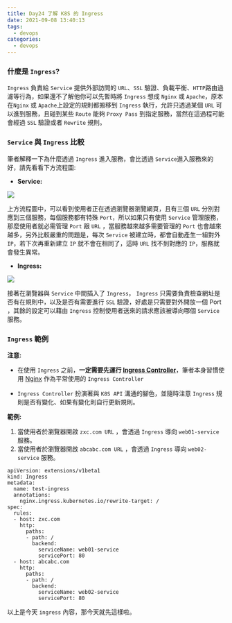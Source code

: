 ```yaml
---
title: Day24 了解 K8S 的 Ingress
date: 2021-09-08 13:40:13
tags:
  - devops
categories:
  - devops
---
```


### 什麼是 `Ingress`?

`Ingress` 負責給 `Service` 提供外部訪問的 `URL`、`SSL` 驗證、負載平衡、`HTTP`路由過濾等行為，如果還不了解他你可以先暫時將 `Ingress` 想成 `Nginx` 或 `Apache`，原本在`Nginx` 或 `Apache`上設定的規則都搬移到 `Ingress` 執行，允許只透過某個 `URL` 可以進到服務，且碰到某些 `Route` 能夠 `Proxy Pass` 到指定服務，當然在這過程可能會經過 `SSL` 驗證或者 `Rewrite` 規則。

<!--more-->

### `Service` 與 `Ingress` 比較

筆者解釋一下為什麼透過 `Ingress` 進入服務，會比透過 `Service`進入服務來的好，請先看看下方流程圖:

-   **Service:**

![](https://i.imgur.com/rlPiACE.png)

上方流程圖中，可以看到使用者正在透過瀏覽器瀏覽網頁，且有三個 `URL` 分別對應到三個服務，每個服務都有特殊 `Port`，所以如果只有使用 `Service` 管理服務，那麼使用者就必需管理 `Port` 跟 `URL` ，當服務越來越多需要管理的 `Port` 也會越來越多，另外比較嚴重的問題是，每次 `Service` 被建立時，都會自動產生一組對外 `IP`，若下次再重新建立 `IP` 就不會在相同了，這時 `URL` 找不到對應的 `IP`，服務就會發生異常。

-   **Ingress:**

![](https://i.imgur.com/5SgnVaX.png)

接著在瀏覽器與 `Service` 中間插入了 `Ingress`， `Ingress` 只需要負責檢查網址是否有在規則中，以及是否有需要進行 `SSL` 驗證，好處是只需要對外開放一個 Port ，其餘的設定可以藉由 `Ingress` 控制使用者送來的請求應該被導向哪個 `Service` 服務。

### `Ingress` 範例

**注意:**

-   在使用 `Ingress` 之前，**一定需要先運行 [Ingress Controller](https://kubernetes.io/docs/concepts/services-networking/ingress-controllers/)**，筆者本身習慣使用 [Nginx](https://www.nginx.com/products/nginx/kubernetes-ingress-controller) 作為平常使用的 `Ingress Controller`
    
-   `Ingress Controller` 扮演著與 `K8S API` 溝通的腳色，並隨時注意 `Ingress` 規則是否有變化、如果有變化則自行更新規則。
    

**範例:**

1.  當使用者於瀏覽器開啟 `zxc.com URL` ，會透過 `Ingress` 導向 `web01-service` 服務。
2.  當使用者於瀏覽器開啟 `abcabc.com URL` ，會透過 `Ingress` 導向 `web02-service` 服務。

```
apiVersion: extensions/v1beta1
kind: Ingress
metadata:
  name: test-ingress
  annotations:
    nginx.ingress.kubernetes.io/rewrite-target: /
spec:
  rules:
  - host: zxc.com
    http:
      paths:
      - path: /
        backend:
          serviceName: web01-service
          servicePort: 80
  - host: abcabc.com
    http:
      paths:
      - path: /
        backend:
          serviceName: web02-service
          servicePort: 80
```

以上是今天 `ingress` 內容，那今天就先這樣啦。

